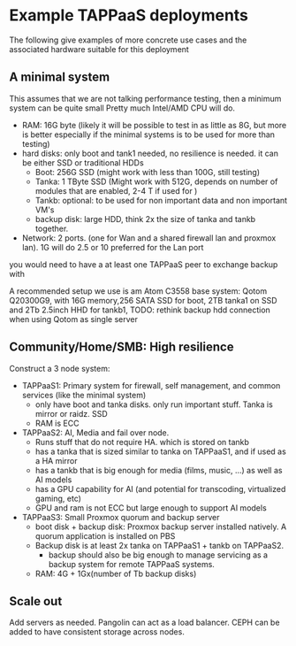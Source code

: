# Example TAPPaaS deployments

The following give examples of more concrete use cases and the associated hardware suitable for this deployment

## A minimal system

This assumes that we are not talking performance testing, then a minimum system can be quite small
Pretty much Intel/AMD CPU will do. 

- RAM: 16G byte (likely it will be possible to test in as little as 8G, but more is better especially if the minimal systems is to be used for more than testing)
- hard disks: only boot and tank1 needed, no resilience is needed. it can be either SSD or traditional HDDs
  - Boot: 256G SSD (might work with less than 100G, still testing)
  - Tanka: 1 TByte SSD (Might work with 512G, depends on number of modules that are enabled, 2-4 T if used for )
  - Tankb: optional: to be used for non important data and non important VM's 
  - backup disk: large HDD, think 2x the size of tanka and tankb together.
- Network: 2 ports. (one for Wan and a shared firewall lan and proxmox lan). 1G will do 2.5 or 10 preferred for the Lan port

you would need to have a at least one TAPPaaS peer to exchange backup with

A recommended setup we use is am Atom C3558 base system: Qotom Q20300G9, with 16G memory,256 SATA SSD for boot, 2TB tanka1 on SSD and 2Tb 2.5inch HHD for tankb1,
TODO: rethink backup hdd connection when using Qotom as single server

## Community/Home/SMB: High resilience

Construct a 3 node system:

- TAPPaaS1: Primary system for firewall, self management, and common services (like the minimal system)
  - only have boot and tanka disks. only run important stuff. Tanka is mirror or raidz. SSD
  - RAM is ECC
- TAPPaaS2: AI, Media and fail over node.
  - Runs stuff that do not require HA. which is stored on tankb
  - has a tanka that is sized similar to tanka on TAPPaaS1, and if used as a HA mirror
  - has a tankb that is big enough for media (films, music, ...) as well as AI models
  - has a GPU capability for AI (and potential for transcoding, virtualized gaming, etc)
  - GPU and ram is not ECC but large enough to support AI models
- TAPPaaS3: Small Proxmox quorum and backup server
  - boot disk + backup disk: Proxmox backup server installed natively. A quorum application is installed on PBS
  - Backup disk is at least 2x tanka on TAPPaaS1 + tankb on TAPPaaS2.
    - backup should also be big enough to manage servicing as a backup system for remote TAPPaaS systems.
  - RAM: 4G + 1Gx(number of Tb backup disks)


## Scale out

Add servers as needed. Pangolin can act as a load balancer. CEPH can be added to have consistent storage across nodes. 

